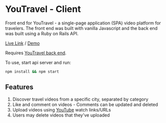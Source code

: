 # YouTravel - Client

Front end for YouTravel - a single-page application (SPA) video platform for travelers. The front end was built with vanilla Javascript and the back end was built using a Ruby on Rails API.

[Live Link](https://youtravel.netlify.app/) / [Demo](https://www.loom.com/share/7fd0bb35571a4eb8bfdef9d2c4ea1c3e)

Requires [YouTravel back end](https://github.com/jeffreyc86/youtravel-backend).

To use, start api server and run:
```zsh
npm install && npm start
```

## Features

1. Discover travel videos from a specific city, separated by category
2. Like and comment on videos - Comments can be updated and deleted
3. Upload videos using [YouTube](https://www.youtube.com/) watch links/URLs
4. Users may delete videos that they've uploaded